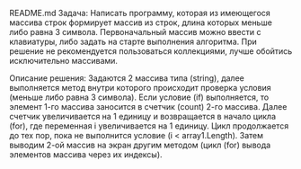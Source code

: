 README.md
Задача: Написать программу, которая из имеющегося массива строк формирует массив из строк, длина которых меньше либо равна 3 символа. Первоначальный массив можно ввести с клавиатуры, либо задать на старте выполнения алгоритма. При решение не рекомендуется пользоваться коллекциями, лучше обойтись исключительно массивами.

Описание решения: Задаются 2 массива типа (string), далее выполняется метод внутри которого происходит проверка условия (меньше либо равна 3 символа). Если условие (if) выполняется, то элемент 1-го массива заносится в счетчик (count) 2-го массива. Далее счетчик увеличивается на 1 единицу и возвращается в начало цикла (for), где переменная i увеличивается на 1 единицу. Цикл продолжается до тех пор, пока не выполнится условие (i < array1.Length). Затем выводим 2-ой массив на экран другим методом (цикл (for) вывода элементов массива через их индексы).
